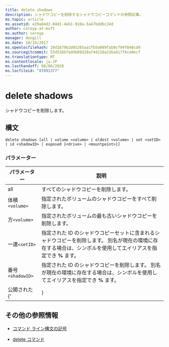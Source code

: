 ```yaml
---
title: delete shadows
description: シャドウコピーを削除するシャドウコピーコマンドの参照記事。
ms.topic: article
ms.assetid: e29a84d2-04d1-4eb1-910a-5a47bddbc24d
author: coreyp-at-msft
ms.author: coreyp
manager: dongill
ms.date: 10/16/2017
ms.openlocfilehash: 29d1679b2d05265aa1fb5a089fab9cf99f840cd9
ms.sourcegitcommit: 53d526bfeddb89d28af44210a23ba417f6ce0ecf
ms.translationtype: MT
ms.contentlocale: ja-JP
ms.lasthandoff: 08/06/2020
ms.locfileid: "87891377"
---
```

# <a name="delete-shadows"></a>delete shadows

シャドウコピーを削除します。

## <a name="syntax"></a>構文

```
delete shadows [all | volume <volume> | oldest <volume> | set <setID> | id <shadowID> | exposed {<drive> | <mountpoint>}]
```

### <a name="parameters"></a>パラメーター

| パラメーター | 説明 |
| ---- | ---- |
| all | すべてのシャドウコピーを削除します。 |
| 体積`<volume>` | 指定されたボリュームのシャドウコピーをすべて削除します。 |
| 方`<volume>` | 指定されたボリュームの最も古いシャドウコピーを削除します。 |
| 一連`<setID>` | 指定された ID のシャドウコピーセットに含まれるシャドウコピーを削除します。 別名が現在の環境に存在する場合は、シンボルを使用してエイリアスを指定でき **%** ます。 |
| 番号`<shadowID>` | 指定された ID のシャドウコピーを削除します。 別名が現在の環境に存在する場合は、シンボルを使用してエイリアスを指定でき **%** ます。 |
| 公開された {'<drive> | <mountpoint>} |

## <a name="additional-references"></a>その他の参照情報

- [コマンド ライン構文の記号](command-line-syntax-key.md)

- [delete コマンド](delete.md)
